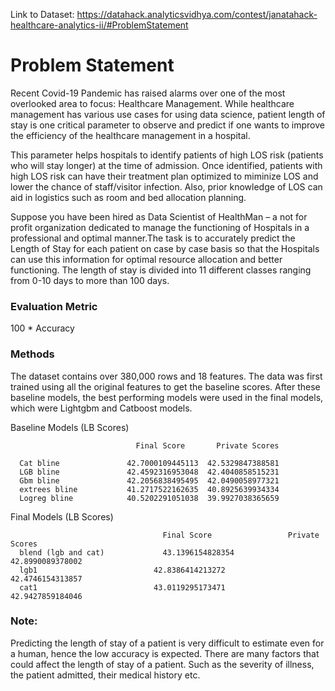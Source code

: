 Link to Dataset: https://datahack.analyticsvidhya.com/contest/janatahack-healthcare-analytics-ii/#ProblemStatement
# Problem Statement

Recent Covid-19 Pandemic has raised alarms over one of the most overlooked area to focus: Healthcare Management. While healthcare management has various 
use cases for using data science, patient length of stay is one critical parameter to observe and predict if one wants to improve the efficiency of the 
healthcare management in a hospital. 

This parameter helps hospitals to identify patients of high LOS risk (patients who will stay longer) at the time of admission. 
Once identified, patients with high LOS risk can have their treatment plan optimized to miminize LOS and lower the chance of staff/visitor infection. 
Also, prior knowledge of LOS can aid in logistics such as room and bed allocation planning.

Suppose you have been hired as Data Scientist of HealthMan – a not for profit organization dedicated to manage the functioning of Hospitals 
in a professional and optimal manner.The task is to accurately predict the Length of Stay for each patient on case by case basis so that the 
Hospitals can use this information for optimal resource allocation and better functioning. The length of stay is divided into 11 different classes 
ranging from 0-10 days to more than 100 days.

### Evaluation Metric
100 * Accuracy

### Methods
The dataset contains over 380,000 rows and 18 features.
The data was first trained using all the original features to get the baseline scores. After these baseline models, the best performing models were used in the final models,
which were Lightgbm and Catboost models.

Baseline Models (LB Scores)

                                Final Score       Private Scores
                          
      Cat bline	              42.7000109445113	42.5329847388581
      LGB bline	              42.4592316953048	42.4040858515231
      Gbm bline	              42.2056838495495	42.0490058977321
      extrees bline	          41.2717522162635	40.8925639934334
      Logreg bline	          40.5202291051038	39.9927038365659


Final Models (LB Scores)

                                      Final Score                 Private Scores
      blend (lgb and cat)	          43.1396154828354	            42.8990089378002
      lgb1	                        42.8386414213272	            42.4746154313857
      cat1	                        43.0119295173471	            42.9427859184046

### Note:
Predicting the length of stay of a patient is very difficult to estimate even for a human, hence the low accuracy is expected. 
There are many factors that could affect the length of stay of a patient. Such as the severity of illness, the patient admitted, their medical history etc.
